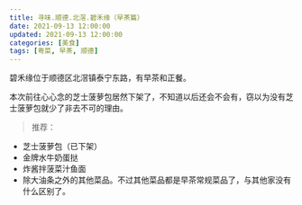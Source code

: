 ```yaml
---
title: 寻味.顺德.北滘.碧禾缘（早茶篇）
date: 2021-09-13 12:00:00
updated: 2021-09-13 12:00:00
categories: [美食]
tags: [粤菜, 早茶, 顺德]
---
```


碧禾缘位于顺德区北滘镇泰宁东路，有早茶和正餐。

本次前往心心念的芝士菠萝包居然下架了，不知道以后还会不会有，窃以为没有芝士菠萝包就少了非去不可的理由。



> 推荐：

+ 芝士菠萝包（已下架）
+ 金牌水牛奶蛋挞
+ 炸酱拌菠菜汁鱼面
+ 除大油条之外的其他菜品。不过其他菜品都是早茶常规菜品了，与其他家没有什么区别了。